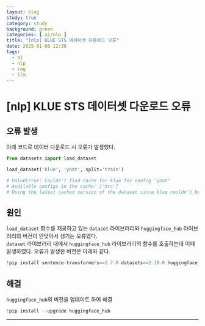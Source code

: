 ```yaml
---
layout: blog
study: true
category: study
background: green
categories: [ ai/nlp ]
title: "[nlp] KLUE STS 데이터셋 다운로드 오류"
date: 2025-01-08 12:38
tags:
  - ai
  - nlp
  - rag
  - llm
---
```


# [nlp] KLUE STS 데이터셋 다운로드 오류

## 오류 발생

아래 코드로 데이터 다운로드 시 오류가 발생했다.

```python
from datasets import load_dataset

load_dataset('klue', 'ynat', split='train')

# ValueError: Couldn't find cache for klue for config 'ynat'
# Available configs in the cache: ['mrc']
# Using the latest cached version of the dataset since klue couldn't be found on the Hugging Face Hub
```

## 원인

`load_dataset` 함수를 제공하고 있는 `dataset` 라이브러리와 `huggingface_hub` 라이브러리의 버전이 안맞아서 생기는 오류였다.  
`dataset` 라이브러리 내에서 `huggingface_hub` 라이브러리의 함수를 호출하는데 이때 발생하였다.
오류가 발생한 버전은 아래와 같다.

```python
!pip install sentence-transformers==2.7.0 datasets==2.19.0 huggingface_hub==0.23.0 faiss-cpu==1.8.0 -qqq
```

## 해결

`huggingface_hub`의 버전을 업데이트 하여 해결

```python
!pip install --upgrade huggingface_hub
```

---
